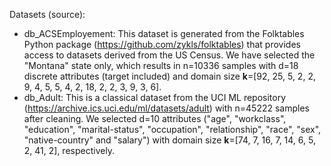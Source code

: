 Datasets (source):
- db_ACSEmployement: This dataset is generated from the Folktables Python package (https://github.com/zykls/folktables) that provides access to datasets derived from the US Census. We have selected the "Montana" state only, which results in n=10336 samples with d=18 discrete attributes (target included) and domain size **k**=[92, 25, 5, 2, 2, 9, 4, 5, 5, 4, 2, 18, 2, 2, 3, 9, 3, 6].
- db_Adult: This is a classical dataset from the UCI ML repository (https://archive.ics.uci.edu/ml/datasets/adult) with n=45222 samples after cleaning. We selected d=10 attributes ("age",	"workclass", "education",	"marital-status", "occupation", "relationship", "race", "sex", "native-country" and "salary") with domain size **k**=[74, 7, 16, 7, 14, 6, 5, 2, 41, 2], respectively.  
